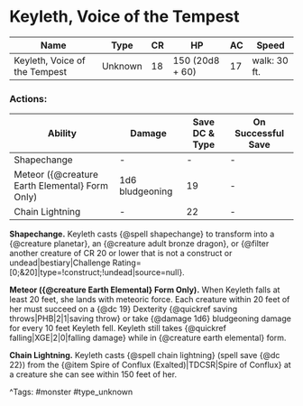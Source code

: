 # Keyleth, Voice of the Tempest

| Name | Type | CR | HP | AC | Speed |
|------|------|----|----|----|-------|
| Keyleth, Voice of the Tempest | Unknown | 18 | 150 (20d8 + 60) | 17 | walk: 30 ft. |

### Actions:

| Ability | Damage | Save DC & Type | On Successful Save |
|---------|--------|----------------|--------------------|
| Shapechange | - | - | - |
| Meteor ({@creature Earth Elemental} Form Only) | 1d6 bludgeoning | 19 | - |
| Chain Lightning | - | 22 | - |


**Shapechange.** Keyleth casts {@spell shapechange} to transform into a {@creature planetar}, an {@creature adult bronze dragon}, or {@filter another creature of CR 20 or lower that is not a construct or undead|bestiary|Challenge Rating=[0;&20]|type=!construct;!undead|source=null}.

**Meteor ({@creature Earth Elemental} Form Only).** When Keyleth falls at least 20 feet, she lands with meteoric force. Each creature within 20 feet of her must succeed on a {@dc 19} Dexterity {@quickref saving throws|PHB|2|1|saving throw} or take {@damage 1d6} bludgeoning damage for every 10 feet Keyleth fell. Keyleth still takes {@quickref falling|XGE|2|0|falling damage} while in {@creature earth elemental} form.

**Chain Lightning.** Keyleth casts {@spell chain lightning} (spell save {@dc 22}) from the {@item Spire of Conflux (Exalted)|TDCSR|Spire of Conflux} at a creature she can see within 150 feet of her.

^Tags: #monster #type_unknown